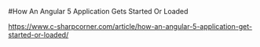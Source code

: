 #How An Angular 5 Application Gets Started Or Loaded 

  https://www.c-sharpcorner.com/article/how-an-angular-5-application-get-started-or-loaded/
  
